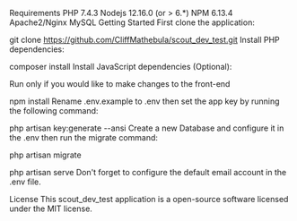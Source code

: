 Requirements
PHP 7.4.3
Nodejs 12.16.0 (or > 6.*)
NPM 6.13.4
Apache2/Nginx
MySQL
Getting Started
First clone the application:

git clone https://github.com/CliffMathebula/scout_dev_test.git
Install PHP dependencies:

composer install
Install JavaScript dependencies (Optional):

Run only if you would like to make changes to the front-end

npm install
Rename .env.example to .env then set the app key by running the following command:

php artisan key:generate --ansi
Create a new Database and configure it in the .env then run the migrate command:

php artisan migrate

php artisan serve
Don't forget to configure the default email account in the .env file.

License
This scout_dev_test application is a open-source software licensed under the MIT license.
